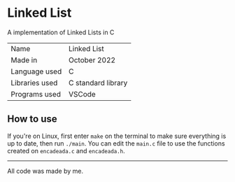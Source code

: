 # Linked List
A implementation of Linked Lists in C

|  |  |
| --- | --- |
| Name | Linked List |
| Made in | October 2022 |
| Language used | C |
| Libraries used | C standard library |
| Programs used | VSCode |

## How to use
If you're on Linux, first enter `make` on the terminal to make sure everything is up to date, then run `./main`.
You can edit the `main.c` file to use the functions created on `encadeada.c` and `encadeada.h`.

---

All code was made by me.
